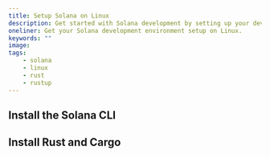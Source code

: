 ```yaml
---
title: Setup Solana on Linux
description: Get started with Solana development by setting up your dev environment. Installing the Solana CLI, rust, cargo, web3.js, and a local validator on Linux.
oneliner: Get your Solana development environment setup on Linux.
keywords: ""
image:
tags:
    - solana
    - linux
    - rust
    - rustup
---
```


## Install the Solana CLI

## Install Rust and Cargo
